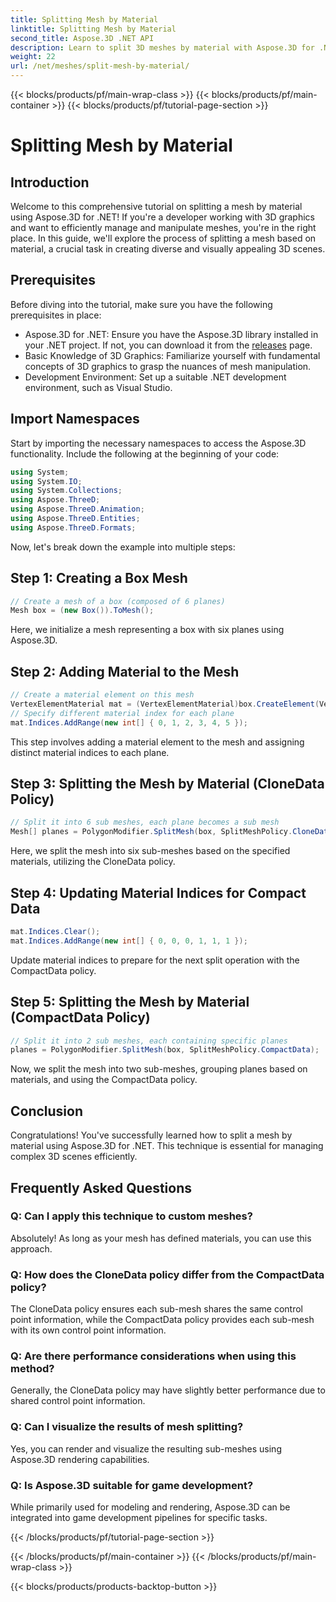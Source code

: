 ```yaml
---
title: Splitting Mesh by Material
linktitle: Splitting Mesh by Material
second_title: Aspose.3D .NET API
description: Learn to split 3D meshes by material with Aspose.3D for .NET. Improve scene organization and efficiency. Step-by-step guide for developers.
weight: 22
url: /net/meshes/split-mesh-by-material/
---
```


{{< blocks/products/pf/main-wrap-class >}}
{{< blocks/products/pf/main-container >}}
{{< blocks/products/pf/tutorial-page-section >}}

# Splitting Mesh by Material

## Introduction
Welcome to this comprehensive tutorial on splitting a mesh by material using Aspose.3D for .NET! If you're a developer working with 3D graphics and want to efficiently manage and manipulate meshes, you're in the right place. In this guide, we'll explore the process of splitting a mesh based on material, a crucial task in creating diverse and visually appealing 3D scenes.
## Prerequisites
Before diving into the tutorial, make sure you have the following prerequisites in place:
- Aspose.3D for .NET: Ensure you have the Aspose.3D library installed in your .NET project. If not, you can download it from the [releases](https://releases.aspose.com/3d/net/) page.
- Basic Knowledge of 3D Graphics: Familiarize yourself with fundamental concepts of 3D graphics to grasp the nuances of mesh manipulation.
- Development Environment: Set up a suitable .NET development environment, such as Visual Studio.
## Import Namespaces
Start by importing the necessary namespaces to access the Aspose.3D functionality. Include the following at the beginning of your code:
```csharp
using System;
using System.IO;
using System.Collections;
using Aspose.ThreeD;
using Aspose.ThreeD.Animation;
using Aspose.ThreeD.Entities;
using Aspose.ThreeD.Formats;
```
Now, let's break down the example into multiple steps:
## Step 1: Creating a Box Mesh
```csharp
// Create a mesh of a box (composed of 6 planes)
Mesh box = (new Box()).ToMesh();
```
Here, we initialize a mesh representing a box with six planes using Aspose.3D.
## Step 2: Adding Material to the Mesh
```csharp
// Create a material element on this mesh
VertexElementMaterial mat = (VertexElementMaterial)box.CreateElement(VertexElementType.Material, MappingMode.Polygon, ReferenceMode.Index);
// Specify different material index for each plane
mat.Indices.AddRange(new int[] { 0, 1, 2, 3, 4, 5 });
```
This step involves adding a material element to the mesh and assigning distinct material indices to each plane.
## Step 3: Splitting the Mesh by Material (CloneData Policy)
```csharp
// Split it into 6 sub meshes, each plane becomes a sub mesh
Mesh[] planes = PolygonModifier.SplitMesh(box, SplitMeshPolicy.CloneData);
```
Here, we split the mesh into six sub-meshes based on the specified materials, utilizing the CloneData policy.
## Step 4: Updating Material Indices for Compact Data
```csharp
mat.Indices.Clear();
mat.Indices.AddRange(new int[] { 0, 0, 0, 1, 1, 1 });
```
Update material indices to prepare for the next split operation with the CompactData policy.
## Step 5: Splitting the Mesh by Material (CompactData Policy)
```csharp
// Split it into 2 sub meshes, each containing specific planes
planes = PolygonModifier.SplitMesh(box, SplitMeshPolicy.CompactData);
```
Now, we split the mesh into two sub-meshes, grouping planes based on materials, and using the CompactData policy.
## Conclusion
Congratulations! You've successfully learned how to split a mesh by material using Aspose.3D for .NET. This technique is essential for managing complex 3D scenes efficiently.
## Frequently Asked Questions
### Q: Can I apply this technique to custom meshes?
Absolutely! As long as your mesh has defined materials, you can use this approach.
### Q: How does the CloneData policy differ from the CompactData policy?
The CloneData policy ensures each sub-mesh shares the same control point information, while the CompactData policy provides each sub-mesh with its own control point information.
### Q: Are there performance considerations when using this method?
Generally, the CloneData policy may have slightly better performance due to shared control point information.
### Q: Can I visualize the results of mesh splitting?
Yes, you can render and visualize the resulting sub-meshes using Aspose.3D rendering capabilities.
### Q: Is Aspose.3D suitable for game development?
While primarily used for modeling and rendering, Aspose.3D can be integrated into game development pipelines for specific tasks.

{{< /blocks/products/pf/tutorial-page-section >}}

{{< /blocks/products/pf/main-container >}}
{{< /blocks/products/pf/main-wrap-class >}}

{{< blocks/products/products-backtop-button >}}
